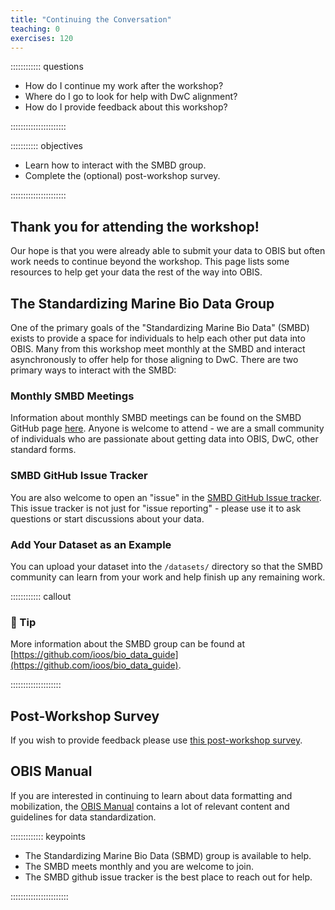 ```yaml
---
title: "Continuing the Conversation"
teaching: 0
exercises: 120
---
```


:::::::::::: questions

- How do I continue my work after the workshop?
- Where do I go to look for help with DwC alignment?
- How do I provide feedback about this workshop?

::::::::::::::::::::::

::::::::::: objectives

- Learn how to interact with the SMBD group.
- Complete the (optional) post-workshop survey.

::::::::::::::::::::::

## Thank you for attending the workshop!
Our hope is that you were already able to submit your data to OBIS but often work needs to continue beyond the workshop.
This page lists some resources to help get your data the rest of the way into OBIS.

## The Standardizing Marine Bio Data Group
One of the primary goals of the "Standardizing Marine Bio Data" (SMBD) exists to provide a space for individuals to help 
each other put data into OBIS. Many from this workshop meet monthly at the SMBD and interact asynchronously to offer 
help for those aligning to DwC. There are two primary ways to interact with the SMBD:

### Monthly SMBD Meetings
Information about monthly SMBD meetings can be found on the SMBD GitHub page 
[here](https://github.com/ioos/bio_data_guide#-how-to-participate). Anyone is welcome to attend - we are a small 
community of individuals who are passionate about getting data into OBIS, DwC, other standard forms.

### SMBD GitHub Issue Tracker
You are also welcome to open an "issue" in the 
[SMBD GitHub Issue tracker](https://github.com/ioos/bio_data_guide/issues).
This issue tracker is not just for "issue reporting" - please use it to ask questions or start discussions about your 
data. 

### Add Your Dataset as an Example
You can upload your dataset into the `/datasets/` directory so that the SMBD community can learn from your work and help 
finish up any remaining work. 

:::::::::::: callout

### :pushpin: Tip 

More information about the SMBD group can be found at 
[https://github.com/ioos/bio_data_guide](https://github.com/ioos/bio_data_guide).

::::::::::::::::::::


## Post-Workshop Survey
If you wish to provide feedback please use [this post-workshop survey](https://forms.gle/YfaJJDSNuJWofPjy6).

## OBIS Manual
If you are interested in continuing to learn about data formatting and mobilization, the 
[OBIS Manual](https://manual.obis.org/) contains a lot of relevant content and guidelines for data standardization.

::::::::::::: keypoints

- The Standardizing Marine Bio Data (SBMD) group is available to help.
- The SMBD meets monthly and you are welcome to join.
- The SMBD github issue tracker is the best place to reach out for help.

:::::::::::::::::::::::